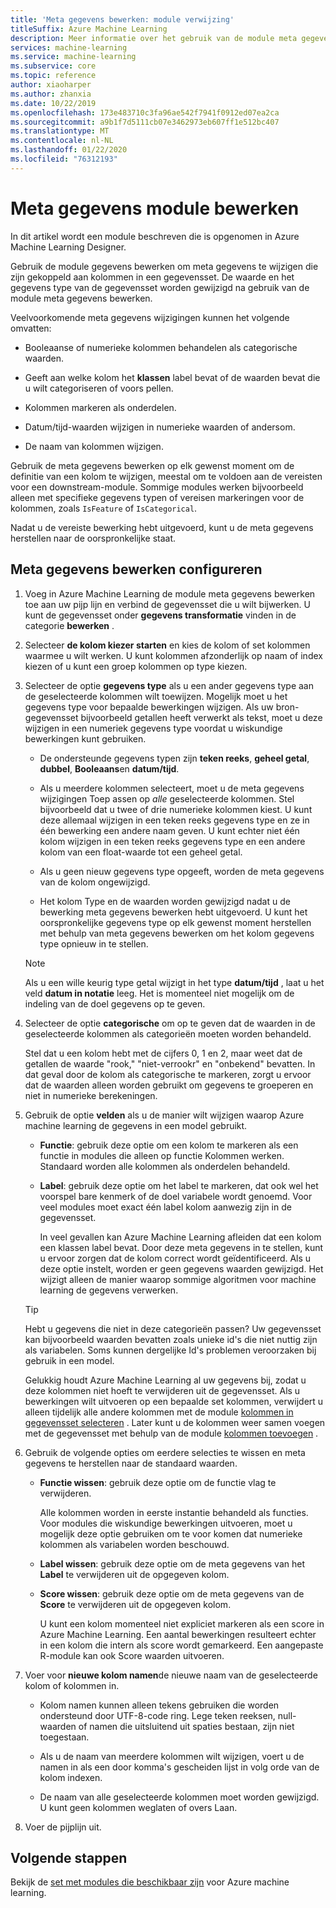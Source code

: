 ```yaml
---
title: 'Meta gegevens bewerken: module verwijzing'
titleSuffix: Azure Machine Learning
description: Meer informatie over het gebruik van de module meta gegevens bewerken in de Azure Machine Learning voor het wijzigen van meta gegevens die zijn gekoppeld aan kolommen in een gegevensset.
services: machine-learning
ms.service: machine-learning
ms.subservice: core
ms.topic: reference
author: xiaoharper
ms.author: zhanxia
ms.date: 10/22/2019
ms.openlocfilehash: 173e483710c3fa96ae542f7941f0912ed07ea2ca
ms.sourcegitcommit: a9b1f7d5111cb07e3462973eb607ff1e512bc407
ms.translationtype: MT
ms.contentlocale: nl-NL
ms.lasthandoff: 01/22/2020
ms.locfileid: "76312193"
---
```

# <a name="edit-metadata-module"></a>Meta gegevens module bewerken

In dit artikel wordt een module beschreven die is opgenomen in Azure Machine Learning Designer.

Gebruik de module gegevens bewerken om meta gegevens te wijzigen die zijn gekoppeld aan kolommen in een gegevensset. De waarde en het gegevens type van de gegevensset worden gewijzigd na gebruik van de module meta gegevens bewerken.

Veelvoorkomende meta gegevens wijzigingen kunnen het volgende omvatten:
  
+ Booleaanse of numerieke kolommen behandelen als categorische waarden.
  
+ Geeft aan welke kolom het **klassen** label bevat of de waarden bevat die u wilt categoriseren of voors pellen.
  
+ Kolommen markeren als onderdelen.
  
+ Datum/tijd-waarden wijzigen in numerieke waarden of andersom.
  
+ De naam van kolommen wijzigen.
  
 Gebruik de meta gegevens bewerken op elk gewenst moment om de definitie van een kolom te wijzigen, meestal om te voldoen aan de vereisten voor een downstream-module. Sommige modules werken bijvoorbeeld alleen met specifieke gegevens typen of vereisen markeringen voor de kolommen, zoals `IsFeature` of `IsCategorical`.  
  
 Nadat u de vereiste bewerking hebt uitgevoerd, kunt u de meta gegevens herstellen naar de oorspronkelijke staat.
  
## <a name="configure-edit-metadata"></a>Meta gegevens bewerken configureren
  
1. Voeg in Azure Machine Learning de module meta gegevens bewerken toe aan uw pijp lijn en verbind de gegevensset die u wilt bijwerken. U kunt de gegevensset onder **gegevens transformatie** vinden in de categorie **bewerken** .
  
1. Selecteer **de kolom kiezer starten** en kies de kolom of set kolommen waarmee u wilt werken. U kunt kolommen afzonderlijk op naam of index kiezen of u kunt een groep kolommen op type kiezen.  
  
1. Selecteer de optie **gegevens type** als u een ander gegevens type aan de geselecteerde kolommen wilt toewijzen. Mogelijk moet u het gegevens type voor bepaalde bewerkingen wijzigen. Als uw bron-gegevensset bijvoorbeeld getallen heeft verwerkt als tekst, moet u deze wijzigen in een numeriek gegevens type voordat u wiskundige bewerkingen kunt gebruiken.

    + De ondersteunde gegevens typen zijn **teken reeks**, **geheel getal**, **dubbel**, **Booleaans**en **datum/tijd**.

    + Als u meerdere kolommen selecteert, moet u de meta gegevens wijzigingen Toep assen op *alle* geselecteerde kolommen. Stel bijvoorbeeld dat u twee of drie numerieke kolommen kiest. U kunt deze allemaal wijzigen in een teken reeks gegevens type en ze in één bewerking een andere naam geven. U kunt echter niet één kolom wijzigen in een teken reeks gegevens type en een andere kolom van een float-waarde tot een geheel getal.
  
    + Als u geen nieuw gegevens type opgeeft, worden de meta gegevens van de kolom ongewijzigd.

    + Het kolom Type en de waarden worden gewijzigd nadat u de bewerking meta gegevens bewerken hebt uitgevoerd. U kunt het oorspronkelijke gegevens type op elk gewenst moment herstellen met behulp van meta gegevens bewerken om het kolom gegevens type opnieuw in te stellen.  

    > [!NOTE]
    > Als u een wille keurig type getal wijzigt in het type **datum/tijd** , laat u het veld **datum in notatie** leeg. Het is momenteel niet mogelijk om de indeling van de doel gegevens op te geven.  

1. Selecteer de optie **categorische** om op te geven dat de waarden in de geselecteerde kolommen als categorieën moeten worden behandeld.

    Stel dat u een kolom hebt met de cijfers 0, 1 en 2, maar weet dat de getallen de waarde "rook," "niet-verrookr" en "onbekend" bevatten. In dat geval door de kolom als categorische te markeren, zorgt u ervoor dat de waarden alleen worden gebruikt om gegevens te groeperen en niet in numerieke berekeningen.
  
1. Gebruik de optie **velden** als u de manier wilt wijzigen waarop Azure machine learning de gegevens in een model gebruikt.

    + **Functie**: gebruik deze optie om een kolom te markeren als een functie in modules die alleen op functie Kolommen werken. Standaard worden alle kolommen als onderdelen behandeld.  
  
    + **Label**: gebruik deze optie om het label te markeren, dat ook wel het voorspel bare kenmerk of de doel variabele wordt genoemd. Voor veel modules moet exact één label kolom aanwezig zijn in de gegevensset.

        In veel gevallen kan Azure Machine Learning afleiden dat een kolom een klassen label bevat. Door deze meta gegevens in te stellen, kunt u ervoor zorgen dat de kolom correct wordt geïdentificeerd. Als u deze optie instelt, worden er geen gegevens waarden gewijzigd. Het wijzigt alleen de manier waarop sommige algoritmen voor machine learning de gegevens verwerken.
  
    > [!TIP]
    > Hebt u gegevens die niet in deze categorieën passen? Uw gegevensset kan bijvoorbeeld waarden bevatten zoals unieke id's die niet nuttig zijn als variabelen. Soms kunnen dergelijke Id's problemen veroorzaken bij gebruik in een model.
    >
    > Gelukkig houdt Azure Machine Learning al uw gegevens bij, zodat u deze kolommen niet hoeft te verwijderen uit de gegevensset. Als u bewerkingen wilt uitvoeren op een bepaalde set kolommen, verwijdert u alleen tijdelijk alle andere kolommen met de module [kolommen in gegevensset selecteren](select-columns-in-dataset.md) . Later kunt u de kolommen weer samen voegen met de gegevensset met behulp van de module [kolommen toevoegen](add-columns.md) .  
  
1. Gebruik de volgende opties om eerdere selecties te wissen en meta gegevens te herstellen naar de standaard waarden.  
  
    + **Functie wissen**: gebruik deze optie om de functie vlag te verwijderen.  
  
         Alle kolommen worden in eerste instantie behandeld als functies. Voor modules die wiskundige bewerkingen uitvoeren, moet u mogelijk deze optie gebruiken om te voor komen dat numerieke kolommen als variabelen worden beschouwd.
  
    + **Label wissen**: gebruik deze optie om de meta gegevens van het **Label** te verwijderen uit de opgegeven kolom.  
  
    + **Score wissen**: gebruik deze optie om de meta gegevens van de **Score** te verwijderen uit de opgegeven kolom.  
  
         U kunt een kolom momenteel niet expliciet markeren als een score in Azure Machine Learning. Een aantal bewerkingen resulteert echter in een kolom die intern als score wordt gemarkeerd. Een aangepaste R-module kan ook Score waarden uitvoeren.

1. Voer voor **nieuwe kolom namen**de nieuwe naam van de geselecteerde kolom of kolommen in.  
  
    + Kolom namen kunnen alleen tekens gebruiken die worden ondersteund door UTF-8-code ring. Lege teken reeksen, null-waarden of namen die uitsluitend uit spaties bestaan, zijn niet toegestaan.  
  
    + Als u de naam van meerdere kolommen wilt wijzigen, voert u de namen in als een door komma's gescheiden lijst in volg orde van de kolom indexen.  
  
    + De naam van alle geselecteerde kolommen moet worden gewijzigd. U kunt geen kolommen weglaten of overs Laan.  
  
1. Voer de pijplijn uit.  

## <a name="next-steps"></a>Volgende stappen

Bekijk de [set met modules die beschikbaar zijn](module-reference.md) voor Azure machine learning.
